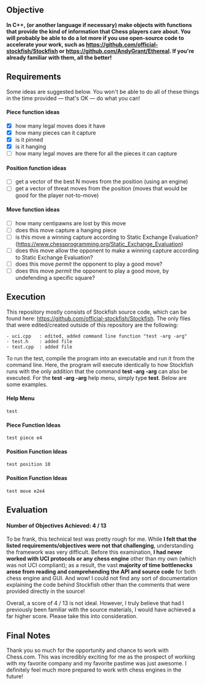 ## Objective

<strong>In C++, (or another language if necessary) make objects with functions that provide the kind of information that Chess players care about. You will probably be able to do a lot more if you use open-source code to accelerate your work, such as  https://github.com/official-stockfish/Stockfish or https://github.com/AndyGrant/Ethereal.  If you're already familiar with them, all the better!</strong>

## Requirements

Some ideas are suggested below. You won't be able to do all of these things in the time provided — that's OK — do what you can! 

#### Piece function ideas
- [x] how many legal moves does it have
- [x] how many pieces can it capture
- [x] is it pinned
- [x] is it hanging
- [ ] how many legal moves are there for all the pieces it can capture

#### Position function ideas
- [ ] get a vector of the best N moves from the position (using an engine)
- [ ] get a vector of threat moves from the position (moves that would be good for the player not-to-move)

#### Move function ideas
- [ ] how many centipawns are lost by this move
- [ ] does this move capture a hanging piece
- [ ] is this move a winning capture according to Static Exchange Evaluation? (https://www.chessprogramming.org/Static_Exchange_Evaluation)
- [ ] does this move allow the opponent to make a winning capture according to Static Exchange Evaluation?
- [ ] does this move *permit* the opponent to play a good move?
- [ ] does this move *permit* the opponent to play a good move, by undefending a specific square?

## Execution

This repository mostly consists of Stockfish source code, which can be found here: https://github.com/official-stockfish/Stockfish. The only files that were edited/created outside of this repository are the following:
```
- uci.cpp 	: edited, added command line function "test -arg -arg"
- test.h 	: added file
- test.cpp	: added file
```
	
To run the test, compile the program into an executable and run it from the command line. Here, the program will execute identically to how Stockfish runs with the only addition that the command <strong>test -arg -arg</strong> can also be executed. For the <strong>test -arg -arg</strong> help menu, simply type <strong>test</strong>. Below are some examples.

#### Help Menu
```test```
#### Piece Function Ideas 
```test piece e4```
#### Position Function Ideas 
```test position 10```
#### Position Function Ideas 
```test move e2e4```
	
## Evaluation

#### Number of Objectives Achieved: 4 / 13

To be frank, this technical test was pretty rough for me. While <strong>I felt that the listed requirements/objectives were not that challenging</strong>, understanding the framework was very difficult. Before this examination, <strong>I had never worked with UCI protocols or any chess engine</strong> other than my own (which was not UCI compliant); as a result, the vast <strong>majority of time bottlenecks arose from reading and comprehending the API and source code</strong> for both chess engine and GUI. And wow! I could not find any sort of documentation explaining the code behind Stockfish other than the comments that were provided directly in the source!

Overall, a score of 4 / 13 is not ideal. However, I truly believe that had I previously been familiar with the source materials, I would have achieved a far higher score. Please take this into consideration.

## Final Notes

Thank you so much for the opportunity  and chance to work with Chess.com. This was incredibly exciting for me as the prospect of working with my favorite company and my favorite pastime was just awesome. I definitely feel much more prepared to work with chess engines in the future!